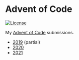 # Advent of Code

[![License](https://img.shields.io/badge/licence-GPLv3-informational.svg)](https://www.gnu.org/licenses/gpl-3.0.en.html)

My [Advent of Code](https://adventofcode.com) submissions.

- [2019](./2019) (partial)
- [2020](./2020)
- [2021](./2021)
